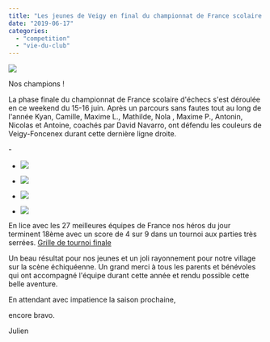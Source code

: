 ```yaml
---
title: "Les jeunes de Veigy en final du championnat de France scolaire d'échecs"
date: "2019-06-17"
categories: 
  - "competition"
  - "vie-du-club"
---
```


![](https://echecs-veigy.fr/wp-content/uploads/2019/06/groupe-1024x768.jpeg)

Nos champions !

  

La phase finale du championnat de France scolaire d'échecs s'est déroulée en ce weekend du 15-16 juin. Après un parcours sans fautes tout au long de l'année Kyan, Camille, Maxime L., Mathilde, Nola , Maxime P., Antonin, Nicolas et Antoine, coachés par David Navarro, ont défendu les couleurs de Veigy-Foncenex durant cette dernière ligne droite.

\-

- ![](https://echecs-veigy.fr/wp-content/uploads/2019/06/1-1024x578.jpeg)
    
- ![](https://echecs-veigy.fr/wp-content/uploads/2019/06/2-1024x578.jpeg)
    
- ![](https://echecs-veigy.fr/wp-content/uploads/2019/06/3-768x1024.jpeg)
    
- ![](https://echecs-veigy.fr/wp-content/uploads/2019/06/4-1024x576.jpeg)
    

En lice avec les 27 meilleures équipes de France nos héros du jour terminent 18ème avec un score de 4 sur 9 dans un tournoi aux parties très serrées. [Grille de tournoi finale](http://www.echecs.asso.fr/Equipes.aspx?Groupe=678)

Un beau résultat pour nos jeunes et un joli rayonnement pour notre village sur la scène échiquéenne. Un grand merci à tous les parents et bénévoles qui ont accompagné l'équipe durant cette année et rendu possible cette belle aventure.

En attendant avec impatience la saison prochaine,

encore bravo.

Julien

